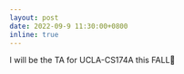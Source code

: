 ```yaml
---
layout: post
date: 2022-09-9 11:30:00+0800
inline: true
---
```


I will be the TA for UCLA-CS174A this FALL🧐


